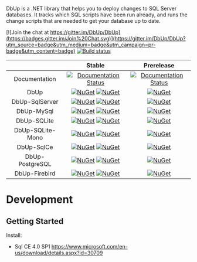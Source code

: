 DbUp is a .NET library that helps you to deploy changes to SQL Server databases. It tracks which SQL scripts have been run already, and runs the change scripts that are needed to get your database up to date.

[![Join the chat at https://gitter.im/DbUp/DbUp](https://badges.gitter.im/Join%20Chat.svg)](https://gitter.im/DbUp/DbUp?utm_source=badge&utm_medium=badge&utm_campaign=pr-badge&utm_content=badge)
[![Build status](https://ci.appveyor.com/api/projects/status/vm3lg8kk1pxn64pj/branch/master?svg=true)](https://ci.appveyor.com/project/DbUp/dbup/branch/master)

|                  | Stable | Prerelease |
| :--:             |  :--:  |    :--:    |
| Documentation    | [![Documentation Status](https://readthedocs.org/projects/dbup/badge/?version=stable)](https://readthedocs.org/projects/dbup/?badge=stable) | [![Documentation Status](https://readthedocs.org/projects/dbup/badge/?version=latest)](https://readthedocs.org/projects/dbup/?badge=latest) |
| DbUp             | [![NuGet](https://img.shields.io/nuget/dt/DbUp.svg)](https://www.nuget.org/packages/dbup) [![NuGet](https://img.shields.io/nuget/v/DbUp.svg)](https://www.nuget.org/packages/dbup) | [![NuGet](https://img.shields.io/nuget/vpre/DbUp.svg)](https://www.nuget.org/packages/dbup) |
| DbUp-SqlServer   | [![NuGet](https://img.shields.io/nuget/dt/dbup-sqlserver.svg)](https://www.nuget.org/packages/dbup-sqlserver) [![NuGet](https://img.shields.io/nuget/v/dbup-sqlserver.svg)](https://www.nuget.org/packages/dbup-sqlserver) | [![NuGet](https://img.shields.io/nuget/vpre/dbup-sqlserver.svg)](https://www.nuget.org/packages/dbup-sqlserver) |
| DbUp-MySql       | [![NuGet](https://img.shields.io/nuget/dt/dbup-mysql.svg)](https://www.nuget.org/packages/dbup-mysql) [![NuGet](https://img.shields.io/nuget/v/dbup-mysql.svg)](https://www.nuget.org/packages/dbup-mysql) | [![NuGet](https://img.shields.io/nuget/vpre/dbup-mysql.svg)](https://www.nuget.org/packages/dbup-mysql) |
| DbUp-SQLite      | [![NuGet](https://img.shields.io/nuget/dt/dbup-sqlite.svg)](https://www.nuget.org/packages/dbup-sqlite) [![NuGet](https://img.shields.io/nuget/v/dbup-sqlite.svg)](https://www.nuget.org/packages/dbup-sqlite) | [![NuGet](https://img.shields.io/nuget/vpre/dbup-sqlite.svg)](https://www.nuget.org/packages/dbup-sqlite) |
| DbUp-SQLite-Mono | [![NuGet](https://img.shields.io/nuget/dt/dbup-sqlite-mono.svg)](https://www.nuget.org/packages/dbup-sqlite-mono) [![NuGet](https://img.shields.io/nuget/v/dbup-sqlite-mono.svg)](https://www.nuget.org/packages/dbup-sqlite-mono) | [![NuGet](https://img.shields.io/nuget/vpre/dbup-sqlite-mono.svg)](https://www.nuget.org/packages/dbup-sqlite-mono) |
| DbUp-SqlCe       | [![NuGet](https://img.shields.io/nuget/dt/dbup-sqlce.svg)](https://www.nuget.org/packages/dbup-sqlce)  [![NuGet](https://img.shields.io/nuget/v/dbup-sqlce.svg)](https://www.nuget.org/packages/dbup-sqlce) | [![NuGet](https://img.shields.io/nuget/vpre/dbup-sqlce.svg)](https://www.nuget.org/packages/dbup-sqlce) |
| DbUp-PostgreSQL  | [![NuGet](https://img.shields.io/nuget/dt/dbup-postgresql.svg)](https://www.nuget.org/packages/dbup-postgresql) [![NuGet](https://img.shields.io/nuget/v/dbup-postgresql.svg)](https://www.nuget.org/packages/dbup-postgresql) | [![NuGet](https://img.shields.io/nuget/vpre/dbup-postgresql.svg)](https://www.nuget.org/packages/dbup-postgresql) |
| DbUp-Firebird  | [![NuGet](https://img.shields.io/nuget/dt/dbup-firebird.svg)](https://www.nuget.org/packages/dbup-firebird) [![NuGet](https://img.shields.io/nuget/v/dbup-firebird.svg)](https://www.nuget.org/packages/dbup-firebird) | [![NuGet](https://img.shields.io/nuget/vpre/dbup-firebird.svg)](https://www.nuget.org/packages/dbup-firebird) |

# Development
## Getting Started
Install:
- Sql CE 4.0 SP1 https://www.microsoft.com/en-us/download/details.aspx?id=30709
